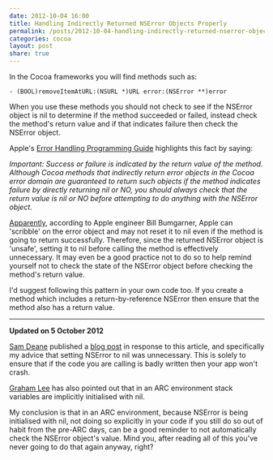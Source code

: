 ```yaml
---
date: 2012-10-04 16:00
title: Handling Indirectly Returned NSError Objects Properly
permalink: /posts/2012-10-04-handling-indirectly-returned-nserror-objects-properly
categories: cocoa
layout: post
share: true
---
```


In the Cocoa frameworks you will find methods such as:

	- (BOOL)removeItemAtURL:(NSURL *)URL error:(NSError **)error

When you use these methods you should not check to see if the NSError object is nil to determine if the method succeeded or failed, instead check the method's return value and if that indicates failure then check the NSError object.

Apple's [Error Handling Programming Guide](http://developer.apple.com/mac/library/documentation/cocoa/Conceptual/ErrorHandlingCocoa/CreateCustomizeNSError/CreateCustomizeNSError.html#//apple_ref/doc/uid/TP40001806-CH204-SW2) highlights this fact by saying:

<cite>Important: Success or failure is indicated by the return value of the method. Although Cocoa methods that indirectly return error objects in the Cocoa error domain are guaranteed to return such objects if the method indicates failure by directly returning nil or NO, you should always check that the return value is nil or NO before attempting to do anything with the NSError object.</cite>

[Apparently](https://twitter.com/bbum/status/6131130082), according to Apple engineer Bill Bumgarner,  Apple can 'scribble' on the error object and may not reset it to nil even if the method is going to return successfully. Therefore, since the returned NSError object is 'unsafe', setting it to nil before calling the method is effectively unnecessary. It may even be a good practice not to do so to help remind yourself not to check the state of the NSError object before checking the method's return value.

I'd suggest following this pattern in your own code too. If you create a method which includes a return-by-reference NSError then ensure that the method also has a return value.

---

__Updated on 5 October 2012__

[Sam Deane](https://twitter.com/samdeane) published a [blog post](http://www.bornsleepy.com/bornsleepy/nserror-and-paranoia) in response to this article, and specifically my advice that setting NSError to nil was unnecessary.  This is solely to ensure that if the code you are calling is badly written then your app won't crash.

[Graham Lee](https://twitter.com/secboffin) has also pointed out that in an ARC environment stack variables are implicitly initialised with nil.

My conclusion is that in an ARC environment, because NSError is being initialised with nil, not doing so explicitly in your code if you still do so out of habit from the pre-ARC days, can be a good reminder to not automatically check the NSError object's value. Mind you, after reading all of this you've never going to do that again anyway, right?
